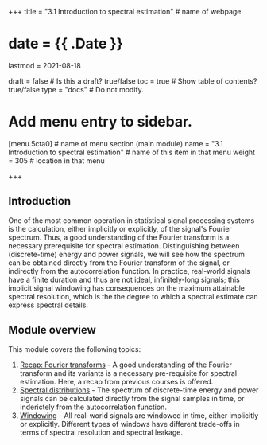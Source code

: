 +++
title = "3.1 Introduction to spectral estimation"         # name of webpage

# date = {{ .Date }}
lastmod = 2021-08-18

draft = false  # Is this a draft? true/false
toc = true  # Show table of contents? true/false
type = "docs"  # Do not modify.

# Add menu entry to sidebar.
[menu.5cta0]                       # name of menu section (main module)
name = "3.1 Introduction to spectral estimation"        # name of this item in that menu
weight = 305                          # location in that menu

+++

## Introduction

One of the most common operation in statistical signal processing systems is the calculation, either implicitly or explicitly, of the signal's Fourier spectrum. Thus, a good understanding of the Fourier transform is a necessary prerequisite for spectral estimation. Distinguishing between (discrete-time) energy and power signals, we will see how the spectrum can be obtained directly from the Fourier transform of the signal, or indirectly from the autocorrelation function. In practice, real-world signals have a finite duration and thus are not ideal, infinitely-long signals; this implicit signal windowing has consequences on the maximum attainable spectral resolution, which is the the degree to which a spectral estimate can express spectral details.

## Module overview
This module covers the following topics:

1. <a href="../statisticalsignalprocessing_spectrum_recap">Recap: Fourier transforms</a> - A good understanding of the Fourier transform and its variants is a necessary pre-requisite for spectral estimation. Here, a recap from previous courses is offered.
2. <a href="../statisticalsignalprocessing_spectrum_psd">Spectral distributions</a> - The spectrum of discrete-time energy and power signals can be calculated directly from the signal samples in time, or inderictely from the autocorrelation function.
3. <a href="../statisticalsignalprocessing_spectrum_window">Windowing</a> - All real-world signals are windowed in time, either implicitly or explicitly. Different types of windows have different trade-offs in terms of spectral resolution and spectral leakage.
